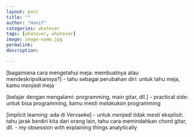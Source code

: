 ```yaml
---
layout: post
title: ""
author: "Hanif" 
categories: whatever
tags: [whatever, whatevar]
image: image-name.jpg
permalink: 
description:

---
```


[bagaimana cara mengetahui meja: membuatnya atau mendeskripsikannya?]
    - tahu sebagai perubahan diri: untuk tahu meja, kamu *menjadi* meja

[belajar dengan mengalami: programming, main gitar, dll.]
    - practical side: untuk bisa programming, kamu mesti *melakukan* programming

[implicit learning: ada di Vervaeke]
    - untuk *menjadi* tidak mesti eksplisit: tahu jarak berdiri kita dari orang lain, tahu cara memindahkan chord gitar, dll. 
    - my obsession with explaining things analytically